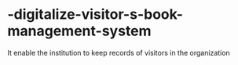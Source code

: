 # -digitalize-visitor-s-book-management-system
It enable the institution to keep records of visitors in the organization
